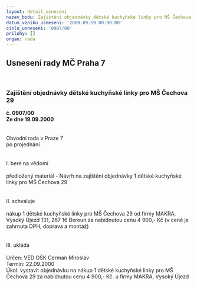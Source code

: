 ```yaml
---
layout: detail_usneseni
nazev_bodu: Zajištění objednávky dětské kuchyňské linky pro MŠ Čechova 29
datum_vzniku_usneseni: '2000-09-19 00:00:00'
cislo_usneseni: '0907/00'
prilohy: []
organ: rada
---
```

<div id="ucUsn_pList" class="usn">
	<span><h2>Usnesení rady MČ Praha 7 </h2>
<br></span><div class="standBody">
<span><h3>Zajištění objednávky dětské kuchyňské linky pro MŠ Čechova 29</h3></span><div class="center">
		<strong>č. 0907/00</strong><br>
	</div>
<div class="center">
		<strong>Ze dne 19.09.2000</strong><br><br>
	</div>     <br>Obvodní rada v Praze 7<br>po projednání<br><br><br>I.	bere na vědomí<br><br> předložený materiál - Návrh na zajištění objednávky 1 dětské kuchyňské linky pro MŠ Čechova 29<br><br><br>II.	schvaluje <br><br>nákup 1 dětské kuchyňské linky pro MŠ Čechova 29 od firmy MAKRA, Vysoký Újezd 131, 267 16 Beroun za nabídnutou cenu 4 900,- Kč (v ceně je zahrnuta DPH, doprava a montáž) <br><br><br>III.	ukládá <br><br> Určen:	     	VED OŠK Cerman Miroslav<br>Termín: 22.09.2000<br>Úkol:	vystavit objednávku na nákup 1 dětské kuchyňské linky pro MŠ Čechova 29  za nabídnutou cenu 4 900,- Kč. u firmy MAKRA, Vysoký Újezd  <br> <br>
</div>
</div>
